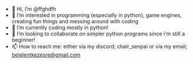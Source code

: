 - 👋 Hi, I’m @ffghdfh
- 👀 I’m interested in programming (especially in python), game engines, creating fun things and messing around with coding
- 🌱 I’m currently coding mostly in python!
- 💞️ I’m looking to collaborate on simpler python programs since i'm still a beginner!
- 📫 How to reach me: either via my discord; chair_senpai or via my email; bejelentkezesre@gmail.com
<!---
ffghdfh/ffghdfh is a ✨ special ✨ repository because its `README.md` (this file) appears on your GitHub profile 😳
--->
